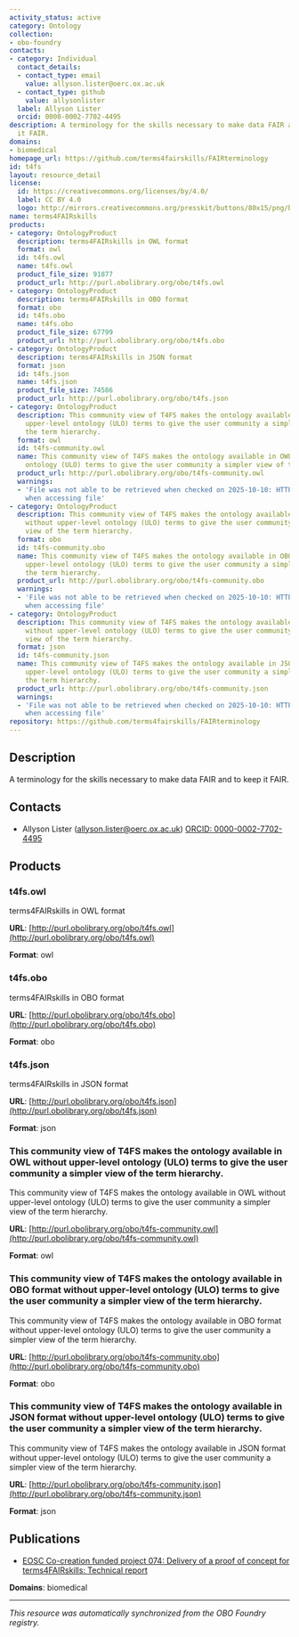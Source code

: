 ```yaml
---
activity_status: active
category: Ontology
collection:
- obo-foundry
contacts:
- category: Individual
  contact_details:
  - contact_type: email
    value: allyson.lister@oerc.ox.ac.uk
  - contact_type: github
    value: allysonlister
  label: Allyson Lister
  orcid: 0000-0002-7702-4495
description: A terminology for the skills necessary to make data FAIR and to keep
  it FAIR.
domains:
- biomedical
homepage_url: https://github.com/terms4fairskills/FAIRterminology
id: t4fs
layout: resource_detail
license:
  id: https://creativecommons.org/licenses/by/4.0/
  label: CC BY 4.0
  logo: http://mirrors.creativecommons.org/presskit/buttons/80x15/png/by.png
name: terms4FAIRskills
products:
- category: OntologyProduct
  description: terms4FAIRskills in OWL format
  format: owl
  id: t4fs.owl
  name: t4fs.owl
  product_file_size: 91877
  product_url: http://purl.obolibrary.org/obo/t4fs.owl
- category: OntologyProduct
  description: terms4FAIRskills in OBO format
  format: obo
  id: t4fs.obo
  name: t4fs.obo
  product_file_size: 67799
  product_url: http://purl.obolibrary.org/obo/t4fs.obo
- category: OntologyProduct
  description: terms4FAIRskills in JSON format
  format: json
  id: t4fs.json
  name: t4fs.json
  product_file_size: 74586
  product_url: http://purl.obolibrary.org/obo/t4fs.json
- category: OntologyProduct
  description: This community view of T4FS makes the ontology available in OWL without
    upper-level ontology (ULO) terms to give the user community a simpler view of
    the term hierarchy.
  format: owl
  id: t4fs-community.owl
  name: This community view of T4FS makes the ontology available in OWL without upper-level
    ontology (ULO) terms to give the user community a simpler view of the term hierarchy.
  product_url: http://purl.obolibrary.org/obo/t4fs-community.owl
  warnings:
  - 'File was not able to be retrieved when checked on 2025-10-10: HTTP 404 error
    when accessing file'
- category: OntologyProduct
  description: This community view of T4FS makes the ontology available in OBO format
    without upper-level ontology (ULO) terms to give the user community a simpler
    view of the term hierarchy.
  format: obo
  id: t4fs-community.obo
  name: This community view of T4FS makes the ontology available in OBO format without
    upper-level ontology (ULO) terms to give the user community a simpler view of
    the term hierarchy.
  product_url: http://purl.obolibrary.org/obo/t4fs-community.obo
  warnings:
  - 'File was not able to be retrieved when checked on 2025-10-10: HTTP 404 error
    when accessing file'
- category: OntologyProduct
  description: This community view of T4FS makes the ontology available in JSON format
    without upper-level ontology (ULO) terms to give the user community a simpler
    view of the term hierarchy.
  format: json
  id: t4fs-community.json
  name: This community view of T4FS makes the ontology available in JSON format without
    upper-level ontology (ULO) terms to give the user community a simpler view of
    the term hierarchy.
  product_url: http://purl.obolibrary.org/obo/t4fs-community.json
  warnings:
  - 'File was not able to be retrieved when checked on 2025-10-10: HTTP 404 error
    when accessing file'
repository: https://github.com/terms4fairskills/FAIRterminology
---
```

## Description

A terminology for the skills necessary to make data FAIR and to keep it FAIR.

## Contacts

- Allyson Lister (allyson.lister@oerc.ox.ac.uk) [ORCID: 0000-0002-7702-4495](https://orcid.org/0000-0002-7702-4495)

## Products

### t4fs.owl

terms4FAIRskills in OWL format

**URL**: [http://purl.obolibrary.org/obo/t4fs.owl](http://purl.obolibrary.org/obo/t4fs.owl)

**Format**: owl

### t4fs.obo

terms4FAIRskills in OBO format

**URL**: [http://purl.obolibrary.org/obo/t4fs.obo](http://purl.obolibrary.org/obo/t4fs.obo)

**Format**: obo

### t4fs.json

terms4FAIRskills in JSON format

**URL**: [http://purl.obolibrary.org/obo/t4fs.json](http://purl.obolibrary.org/obo/t4fs.json)

**Format**: json

### This community view of T4FS makes the ontology available in OWL without upper-level ontology (ULO) terms to give the user community a simpler view of the term hierarchy.

This community view of T4FS makes the ontology available in OWL without upper-level ontology (ULO) terms to give the user community a simpler view of the term hierarchy.

**URL**: [http://purl.obolibrary.org/obo/t4fs-community.owl](http://purl.obolibrary.org/obo/t4fs-community.owl)

**Format**: owl

### This community view of T4FS makes the ontology available in OBO format without upper-level ontology (ULO) terms to give the user community a simpler view of the term hierarchy.

This community view of T4FS makes the ontology available in OBO format without upper-level ontology (ULO) terms to give the user community a simpler view of the term hierarchy.

**URL**: [http://purl.obolibrary.org/obo/t4fs-community.obo](http://purl.obolibrary.org/obo/t4fs-community.obo)

**Format**: obo

### This community view of T4FS makes the ontology available in JSON format without upper-level ontology (ULO) terms to give the user community a simpler view of the term hierarchy.

This community view of T4FS makes the ontology available in JSON format without upper-level ontology (ULO) terms to give the user community a simpler view of the term hierarchy.

**URL**: [http://purl.obolibrary.org/obo/t4fs-community.json](http://purl.obolibrary.org/obo/t4fs-community.json)

**Format**: json

## Publications

- [EOSC Co-creation funded project 074: Delivery of a proof of concept for terms4FAIRskills: Technical report](https://doi.org/10.5281/zenodo.4705219)

**Domains**: biomedical

---

*This resource was automatically synchronized from the OBO Foundry registry.*